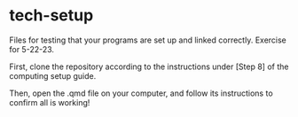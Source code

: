 # tech-setup
Files for testing that your programs are set up and linked correctly. Exercise for 5-22-23.

First, clone the repository according to the instructions under [Step 8] of the computing setup guide. 

Then, open the .qmd file on your computer, and follow its instructions to confirm all is working!
